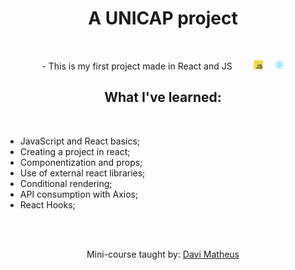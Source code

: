 <h1 align="center">A UNICAP project </h1> <br/> 

<p align="center">- This is my first project made in React and JS⠀⠀⠀
 <img alt"JAVA" src="https://raw.githubusercontent.com/devicons/devicon/master/icons/javascript/javascript-original.svg" width="15" height="15"/> ⠀
 <img alt"JAVA" src="https://raw.githubusercontent.com/devicons/devicon/master/icons/react/react-original.svg" width="15" height="15"/> </p>

<h2 align= "center"> What I've learned: </h2> <br/>

- JavaScript and React basics;
- Creating a project in react;
- Componentization and props;
- Use of external react libraries;
- Conditional rendering;
- API consumption with Axios;
- React Hooks;

<br/><br/>
<p align="center"> Mini-course taught by: <a href="https://github.com/davimateus1"> Davi Matheus </a> </p>


